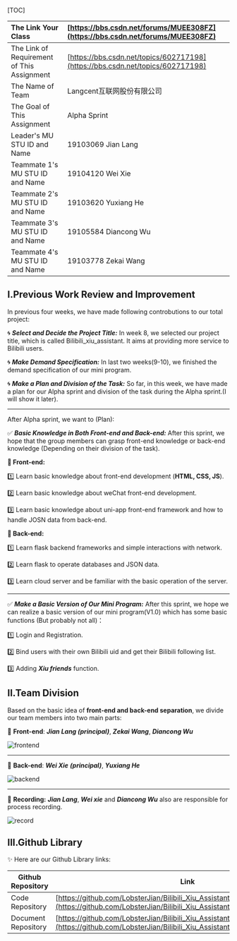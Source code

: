 

[TOC]

| The Link Your Class                        | [https://bbs.csdn.net/forums/MUEE308FZ](https://bbs.csdn.net/forums/MUEE308FZ) |
| :----------------------------------------- | :----------------------------------------------------------- |
| The Link of Requirement of This Assignment | [https://bbs.csdn.net/topics/602717198](https://bbs.csdn.net/topics/602717198) |
| The Name of Team                           | Langcent互联网股份有限公司                                   |
| The Goal of This Assignment                | Alpha Sprint                                                 |
| Leader's MU STU ID and Name                | 19103069  Jian Lang                                          |
| Teammate 1's MU STU ID and Name            | 19104120  Wei Xie                                            |
| Teammate 2's MU STU ID and Name            | 19103620  Yuxiang He                                         |
| Teammate 3's MU STU ID and Name            | 19105584  Diancong Wu                                        |
| Teammate 4's MU STU ID and Name            | 19103778  Zekai Wang                                         |

## I.Previous Work Review and Improvement

In previous four weeks, we have made following controbutions to our total project:

🌀 ***Select and Decide the Project Title:*** In week 8, we selected our project title, which is called Bilibili_xiu_assistant. It aims at providing more service to Bilibili users.

🌀 ***Make Demand Specification:*** In last two weeks(9-10), we finished the demand specification of our mini program.

🌀 ***Make a Plan and Division of the Task:*** So far, in this week, we have made a plan for our Alpha sprint and division of the task during the Alpha sprint.(I will show it later). 

------

After Alpha sprint, we want to (Plan):

✅ ***Basic Knowledge in Both Front-end and Back-end:*** After this sprint, we hope that the group members can grasp front-end knowledge or back-end knowledge (Depending on their division of the task).

**📝 Front-end:**

1️⃣ Learn basic knowledge about front-end development (**HTML, CSS, JS**).

2️⃣ Learn basic knowledge about weChat front-end development.

3️⃣ Learn basic knowledge about uni-app front-end framework and how to handle JOSN data from back-end.

**📝 Back-end:**

1️⃣ Learn flask backend frameworks and simple interactions with network.

2️⃣ Learn flask to operate databases and JSON data.

3️⃣ Learn cloud server and be familiar with the basic operation of the server.

------

✅ ***Make a Basic Version of Our Mini Program:*** After this sprint, we hope we can realize a basic version of our mini program(V1.0) which has some basic functions (But probably not all)：

1️⃣  Login and Registration.

2️⃣  Bind users with their own Bilibili uid and get their Bilibili following list.

3️⃣  Adding ***Xiu friends*** function.

## II.Team Division

Based on the basic idea of **front-end and  back-end separation**, we divide our team members into two main parts:

📕 **Front-end**: ***Jian Lang (principal)***, ***Zekai Wang***, ***Diancong Wu***

![frontend](C:\Users\大瞎蘸酱\Desktop\LAB8\1-7天通用\pic\frontend.jpg)

------

📘 **Back-end**: ***Wei Xie*** ***(principal)***, ***Yuxiang He***

![backend](C:\Users\大瞎蘸酱\Desktop\LAB8\1-7天通用\pic\backend.jpg)

------

📔 **Recording:**  ***Jian Lang***, ***Wei xie*** and ***Diancong Wu*** also are responsible for process recording.

![record](C:\Users\大瞎蘸酱\Desktop\LAB8\1-7天通用\pic\record.jpg)

## III.Github Library

✨ Here are our Github Library links:

| Github Repository   | Link                                                         |
| ------------------- | ------------------------------------------------------------ |
| Code Repository     | [https://github.com/LobsterJian/Bilibili_Xiu_Assistant_Code_Repository.git](https://github.com/LobsterJian/Bilibili_Xiu_Assistant_Code_Repository.git) |
| Document Repository | [https://github.com/LobsterJian/Bilibili_Xiu_Assistant_Document_Repository.git](https://github.com/LobsterJian/Bilibili_Xiu_Assistant_Document_Repository.git) |


